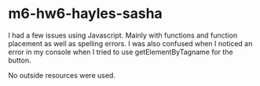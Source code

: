 # m6-hw6-hayles-sasha
I had a few issues using Javascript. Mainly with functions and function placement
as well as spelling errors. I was also confused when I noticed an error in my console
when I tried to use getElementByTagname for the button. 

No outside resources were used.
